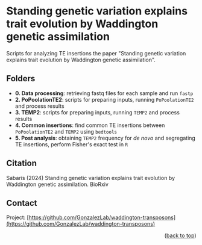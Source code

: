 <a name="readme-top"></a>

# Standing genetic variation explains trait evolution by Waddington genetic assimilation
Scripts for analyzing TE insertions the paper "Standing genetic variation explains trait evolution by Waddington genetic assimilation".

## Folders
- **0. Data processing**:  retrieving fastq files for each sample and run `fastp`
- **2. PoPoolationTE2**: scripts for preparing inputs, running `PoPoolationTE2` and process results
- **3. TEMP2**: scripts for preparing inputs, running `TEMP2` and process results
- **4. Common insertions**: find common TE insertions between `PoPoolationTE2` and `TEMP2` using `bedtools`
- **5. Post analysis**: obtaining `TEMP2` frequency for *de novo* and segregating TE insertions, perform Fisher's exact test in `R`

## Citation
Sabarís (2024) Standing genetic variation explains trait evolution by Waddington genetic assimilation. BioRxiv

## Contact

Project: [https://github.com/GonzalezLab/waddington-transposons](https://github.com/GonzalezLab/waddington-transposons)

<p align="right">(<a href="#readme-top">back to top</a>)</p>
